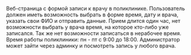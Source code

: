 Веб-страница с формой записи к врачу в поликлинике. Пользователь должен иметь возможность выбрать в форме время, дату и врача, указать свои ФИО и отправить данные. Прием длится один час, нет возможности выбрать у врача время, на которое кто-либо уже записался. Так же нет возможности записаться в нерабочее время. Время работы поликлиники: пн - пт с 9:00 до 18:00. Администратор может зайти через админку и посмотреть запись у любого врача.
